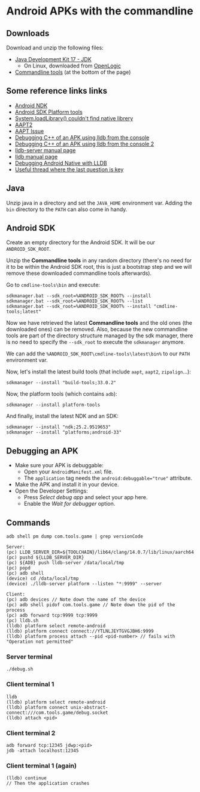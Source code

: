 # Android APKs with the commandline

## Downloads

Download and unzip the following files:

* [Java Development Kit 17 - JDK](https://www.oracle.com/java/technologies/downloads/)
  - On Linux, downloaded from [OpenLogic](https://www.openlogic.com/openjdk-downloads)
* [Commandline tools](https://developer.android.com/studio) (at the bottom of the page)

## Some reference links links

* [Android NDK](https://developer.android.com/ndk/downloads)
* [Android SDK Platform tools](https://developer.android.com/studio/releases/platform-tools)
* [System.loadLibrary() couldn't find native librery](https://stackoverflow.com/questions/27421134/system-loadlibrary-couldnt-find-native-library-in-my-case)
* [AAPT2](https://developer.android.com/studio/command-line/aapt2)
* [AAPT Issue](https://stackoverflow.com/questions/23522153/manually-aapt-add-native-library-so-to-apk)
* [Debugging C++ of an APK using lldb from the console](https://stackoverflow.com/questions/53448796/debugging-c-code-of-an-android-app-using-lldb-from-the-console)
* [Debugging C++ of an APK using lldb from the console 2](https://stackoverflow.com/questions/53733781/how-do-i-use-lldb-to-debug-c-code-on-android-on-command-line)
* [lldb-server manual page](https://lldb.llvm.org/man/lldb-server.html)
* [lldb manual page](https://lldb.llvm.org/man/lldb.html)
* [Debugging Android Native with LLDB](https://www.lili.kim/2019/01/28/android/Debug%20Android%20Native%20with%20LLDB/)
* [Useful thread where the last question is key](https://stackoverflow.com/questions/53733781/how-do-i-use-lldb-to-debug-c-code-on-android-on-command-line)

## Java

Unzip java in a directory and set the `JAVA_HOME` environment var. Adding the `bin` directory to the `PATH` can also come in handy.

## Android SDK

Create an empty directory for the Android SDK. It will be our `ANDROID_SDK_ROOT`.

Unzip the **Commandline tools** in any random directory (there's no need for it to be within the Android SDK root, this is just a bootstrap step and we will remove these downloaded commandline tools afterwards).

Go to `cmdline-tools\bin` and execute:
```
sdkmanager.bat --sdk_root=%ANDROID_SDK_ROOT% --install
sdkmanager.bat --sdk_root=%ANDROID_SDK_ROOT% --list
sdkmanager.bat --sdk_root=%ANDROID_SDK_ROOT% --install "cmdline-tools;latest"
```

Now we have retrieved the latest **Commandline tools** and the old ones (the downloaded ones) can be removed.
Also, because the new commandline tools are part of the directory structure managed by the sdk manager, there is no need to specify the `--sdk_root` to execute the `sdkmanager` anymore.

We can add the `%ANDROID_SDK_ROOT\cmdline-tools\latest\bin%` to our `PATH` environment var.

Now, let's install the latest build tools (that include `aapt`, `aapt2`, `zipalign`...):
```
sdkmanager --install "build-tools;33.0.2"
```

Now, the platform tools (which contains `adb`):
```
sdkmanager --install platform-tools
```

And finally, install the latest NDK and an SDK:
```
sdkmanager --install "ndk;25.2.9519653"
sdkmanager --install "platforms;android-33"
```

## Debugging an APK

- Make sure your APK is debuggable:
  - Open your `AndroidManifest.xml` file.
  - The `application` tag needs the `android:debuggable="true"` attribute.
- Make the APK and install it in your device.
- Open the Developer Settings:
  - Press *Select debug app* and select your app here.
  - Enable the *Wait for debugger* option.

## Commands

```
adb shell pm dump com.tools.game | grep versionCode

Server:
(pc) LLDB_SERVER_DIR=${TOOLCHAIN}/lib64/clang/14.0.7/lib/linux/aarch64
(pc) pushd ${LLDB_SERVER_DIR}
(pc) ${ADB} push lldb-server /data/local/tmp
(pc) popd
(pc) adb shell
(device) cd /data/local/tmp
(device) ./lldb-server platform --listen "*:9999" --server

Client:
(pc) adb devices // Note down the name of the device
(pc) adb shell pidof com.tools.game // Note down the pid of the process
(pc) adb forward tcp:9999 tcp:9999
(pc) lldb.sh
(lldb) platform select remote-android
(lldb) platform connect connect://YTLNLJEYTGVGJBH6:9999
(lldb) platform process attach --pid <pid-number> // fails with "Operation not permitted"
```

### Server terminal
```
./debug.sh
```

### Client terminal 1
```
lldb
(lldb) platform select remote-android
(lldb) platform connect unix-abstract-connect:///com.tools.game/debug.socket
(lldb) attach <pid>
```

### Client terminal 2
```
adb forward tcp:12345 jdwp:<pid>
jdb -attach localhost:12345
```

### Client terminal 1 (again)
```
(lldb) continue
// Then the application crashes
```
